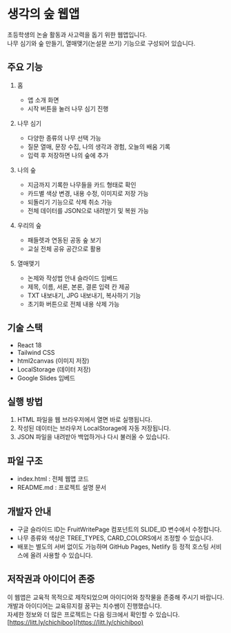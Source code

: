 # 생각의 숲 웹앱

초등학생의 논술 활동과 사고력을 돕기 위한 웹앱입니다.  
나무 심기와 숲 만들기, 열매맺기(논설문 쓰기) 기능으로 구성되어 있습니다.

## 주요 기능

1. 홈
   - 앱 소개 화면
   - 시작 버튼을 눌러 나무 심기 진행

2. 나무 심기
   - 다양한 종류의 나무 선택 가능
   - 질문 열매, 문장 수집, 나의 생각과 경험, 오늘의 배움 기록
   - 입력 후 저장하면 나의 숲에 추가

3. 나의 숲
   - 지금까지 기록한 나무들을 카드 형태로 확인
   - 카드별 색상 변경, 내용 수정, 이미지로 저장 가능
   - 되돌리기 기능으로 삭제 취소 가능
   - 전체 데이터를 JSON으로 내려받기 및 복원 가능

4. 우리의 숲
   - 패들렛과 연동된 공동 숲 보기
   - 교실 전체 공유 공간으로 활용

5. 열매맺기
   - 논제와 작성법 안내 슬라이드 임베드
   - 제목, 이름, 서론, 본론, 결론 입력 칸 제공
   - TXT 내보내기, JPG 내보내기, 복사하기 기능
   - 초기화 버튼으로 전체 내용 삭제 가능

## 기술 스택

- React 18
- Tailwind CSS
- html2canvas (이미지 저장)
- LocalStorage (데이터 저장)
- Google Slides 임베드

## 실행 방법

1. HTML 파일을 웹 브라우저에서 열면 바로 실행됩니다.
2. 작성된 데이터는 브라우저 LocalStorage에 자동 저장됩니다.
3. JSON 파일을 내려받아 백업하거나 다시 불러올 수 있습니다.

## 파일 구조

- index.html : 전체 웹앱 코드
- README.md : 프로젝트 설명 문서

## 개발자 안내

- 구글 슬라이드 ID는 FruitWritePage 컴포넌트의 SLIDE_ID 변수에서 수정합니다.
- 나무 종류와 색상은 TREE_TYPES, CARD_COLORS에서 조정할 수 있습니다.
- 배포는 별도의 서버 없이도 가능하며 GitHub Pages, Netlify 등 정적 호스팅 서비스에 올려 사용할 수 있습니다.

## 저작권과 아이디어 존중

이 웹앱은 교육적 목적으로 제작되었으며 아이디어와 창작물을 존중해 주시기 바랍니다.  
개발과 아이디어는 교육뮤지컬 꿈꾸는 치수쌤이 진행했습니다.  
자세한 정보와 더 많은 프로젝트는 다음 링크에서 확인할 수 있습니다.  
[https://litt.ly/chichiboo](https://litt.ly/chichiboo)
